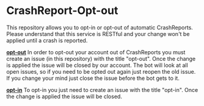 CrashReport-Opt-out
===================

This repository allows you to opt-in or opt-out of automatic CrashReports. Please understand that this service is RESTful and your change won't be applied until a crash is reported.

[__opt-out__](https://github.com/PocketMine-CrashReport/CrashReport-Opt-out/issues/new?title=opt-out)
In order to opt-out your account out of CrashReports you must create an issue (in this repository) with the title "opt-out". Once the change is applied the issue will be closed by our account. The bot will look at all open issues, so if you need to be opted out again just reopen the old issue. If you change your mind just close the issue before the bot gets to it.

[__opt-in__](https://github.com/PocketMine-CrashReport/CrashReport-Opt-out/issues/new?title=opt-in)
To opt-in you just need to create an issue with the title "opt-in". Once the change is applied the issue will be closed.
